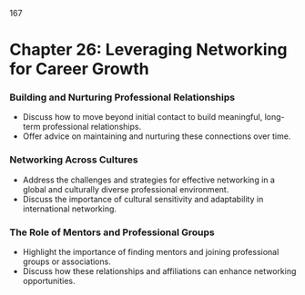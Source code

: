167


# **Chapter 26: Leveraging Networking for Career Growth** 


### **Building and Nurturing Professional Relationships**

- Discuss how to move beyond initial contact to build meaningful, long-term professional relationships.
- Offer advice on maintaining and nurturing these connections over time.


### **Networking Across Cultures**

- Address the challenges and strategies for effective networking in a global and culturally diverse 
professional environment.
- Discuss the importance of cultural sensitivity and adaptability in international networking.


### **The Role of Mentors and Professional Groups**

- Highlight the importance of finding mentors and joining professional groups or associations.
- Discuss how these relationships and affiliations can enhance networking opportunities.



